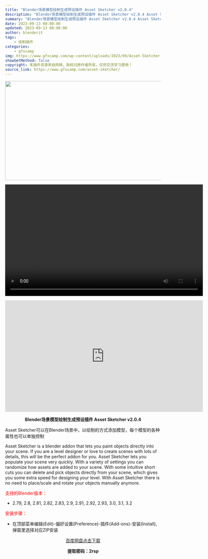 ```yaml
---
title: "Blender场景模型绘制生成预设插件 Asset Sketcher v2.0.4"
description: "Blender场景模型绘制生成预设插件 Asset Sketcher v2.0.4 Asset Sketcher可以在Blender场景中，以绘制的方式添加模型，每个模型的各种属性也可以单独控制 As..."
summary: "Blender场景模型绘制生成预设插件 Asset Sketcher v2.0.4 Asset Sketcher可以在Blender场景中，以绘制的方式添加模型，每个模型的各种属性也可以单独控制 As..."
date: 2023-09-13 00:00:00
updated: 2023-09-13 00:00:00
author: blenderit
tags: 
    - 绘制插件
categories:
    - gfxcamp
img: https://www.gfxcamp.com/wp-content/uploads/2023/09/Asset-Sketcher-V2.jpg
showGetMethod: false
copyright: 本插件资源来自网络，版权归原作者所有，仅供交流学习使用！
source_link: https://www.gfxcamp.com/asset-sketcher/
---
```

<div><p><img decoding="async" class="aligncenter size-full wp-image-115039" src="https://www.gfxcamp.com/wp-content/uploads/2023/09/Asset-Sketcher-V2.jpg" data-src="https://www.gfxcamp.com/wp-content/uploads/2023/09/Asset-Sketcher-V2.jpg" alt="" width="640" height="320" data-srcset="https://www.gfxcamp.com/wp-content/uploads/2023/09/Asset-Sketcher-V2.jpg 640w, https://www.gfxcamp.com/wp-content/uploads/2023/09/Asset-Sketcher-V2-150x75.jpg 150w" data-sizes="(max-width: 640px) 100vw, 640px"><br>
</p><center><div style="width: 640px;" class="wp-video"><!--[if lt IE 9]><script>document.createElement('video');</script><![endif]-->
<video class="wp-video-shortcode" id="video-115045-1" width="640" height="360" preload="true" controls="controls"><source type="video/mp4" src="http://cloud.video.taobao.com/play/u/null/p/1/e/6/t/1/427640910161.mp4?_=1"></source><a href="http://cloud.video.taobao.com/play/u/null/p/1/e/6/t/1/427640910161.mp4">http://cloud.video.taobao.com/play/u/null/p/1/e/6/t/1/427640910161.mp4</a></video></div></center><p style="text-align: center;"><iframe loading="lazy" src="https://player.youku.com/embed/XNjAyNzUyOTE1Mg==" width="640" height="360" frameborder="0" allowfullscreen="allowfullscreen" data-mce-fragment="1"></iframe></p><p style="text-align: center;"><strong>Blender场景模型绘制生成预设插件 Asset Sketcher v2.0.4</strong></p><p>Asset Sketcher可以在Blender场景中，以绘制的方式添加模型，每个模型的各种属性也可以单独控制</p><p>Asset Sketcher is a blender addon that lets you paint objects directly into your scene. If you are a level designer or love to create scenes with lots of details, this will be the perfect addon for you. Asset Sketcher lets you populate your scene very quickly. With a variety of settings you can randomize how assets are added to your scene. With some intuitive short cuts you can delete and pick objects directly from your scene, which gives you some extra speed for designing your level. With Asset Sketcher there is no need to place/scale and rotate your objects manually anymore.</p><p style="text-align: left;"><span style="color: #ff0000;">支持的Blender版本：</span></p><ul>
<li style="text-align: left;">2.79, 2.8, 2.81, 2.82, 2.83, 2.9, 2.91, 2.92, 2.93, 3.0, 3.1, 3.2</li>
</ul><p style="text-align: left;"><span style="color: #ff0000;">安装步骤：</span></p><ul>
<li>在顶部菜单编辑(Edit)-偏好设置(Preference)-插件(Add-ons)-安装(Install),弹窗里选择对应ZIP安装</li>
</ul><p style="text-align: center;"><a class="maxbutton-3 maxbutton maxbutton-baidu" target="_blank" rel="noopener" href="https://pan.baidu.com/s/1LKX49H_5M_y8A-pezS-3zA?pwd=2rsp"><span class="mb-text">百度网盘点击下载</span></a></p><p style="text-align: center;"><strong>提取密码：2rsp</strong></p></div>